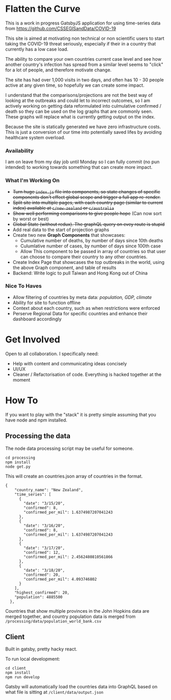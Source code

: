 # Flatten the Curve

This is a work in progress GatsbyJS application for using time-series data from https://github.com/CSSEGISandData/COVID-19

This site is aimed at motivating non technical or non scientific users to start taking the COVID-19 threat seriously, especially if their in a country that currently has a low case load. 

The ability to compare your own countries current case level and see how another country's infection has spread from a similar level seems to "click" for a lot of people, and therefore motivate change. 

The site has had over 1,000 visits in two days, and often has 10 - 30 people active at any given time, so hopefully we can create some impact.

I understand that the comparisons/projections are not the best way of looking at the outbreaks and could let to incorrect outcomes, so I am actively working on getting data reformulated into culmulative confirmed / death so they can be used on the log graphs that are commonly seen. These graphs will replace what is currently getting output on the index.

Because the site is statically generated we have zero infrastructure costs. This is just a conversion of our time into potentially saved lifes by avoiding healthcare system overload.

### Availability
I am on leave from my day job until Monday so I can fully commit (no pun intended) to working towards something that can create more impact.

### What I'm Working On
- ~~Turn huge `index.js` file into components, so state changes of specific components don't effect global scope and trigger a full app re-render.~~
- ~~Split site into multiple pages, with each country page (similar to current index) available at `c/new-zealand` or `c/australia`~~
- ~~Show well performing comparisons to give people hope~~ (Can now sort by worst or best)
- ~~Global State (without redux). The graphQL query on evey route is stupid~~
- Add real data to the start of projection graphs
- Create two new **Graph Components**  that showcases:
  - Cumulative number of deaths, by number of days since 10th deaths
  - Culumlative number of cases, by number of days since 100th case
  - Allow This component to be passed in array of countries so that user can choose to compare their country to any other countries.
- Create Index Page that showcases the top outbreaks in the world, using the above Graph component, and table of results
- Backend: Write logic to pull Taiwan and Hong Kong out of China

### Nice To Haves
- Allow filtering of countries by meta data: *population, GDP, climate*
- Ability for site to function offline
- Context about each country, such as when restrictions were enforced
- Perserve Regional Data for specific countries and enhance their dashboard accordingly

# Get Involved
Open to all collaboration. I specifically need:
- Help with content and communicating ideas concisely
- UI/UX
- Cleaner / Refactorisation of code. Everything is hacked together at the moment

# How To
If you want to play with the "stack" it is pretty simple  assuming that you have node and npm installed.

## Processing the data
The node data processing script may be useful for someone.
```
cd processing
npm install 
node get.py
```
This will create an countries.json array of countries in the format. 
```
{
    "country_name": "New Zealand",
    "time_series": [
      {
        "date": "3/15/20",
        "confirmed": 8,
        "confirmed_per_mil": 1.6374987207041243
      },
      {
        "date": "3/16/20",
        "confirmed": 8,
        "confirmed_per_mil": 1.6374987207041243
      },
      {
        "date": "3/17/20",
        "confirmed": 12,
        "confirmed_per_mil": 2.4562480810561866
      },
      {
        "date": "3/18/20",
        "confirmed": 20,
        "confirmed_per_mil": 4.093746802
      }
    ],
    "highest_confirmed": 20,
    "population": 4885500
  },
```
Countries that show multiple provinces in the John Hopkins data are merged together, and country population data is merged from `/processing/data/population_world_bank.csv`

## Client
Built in gatsby, pretty hacky react.

To run local development:
```
cd client
npm install
npm run develop
``` 
Gatsby will automatically load the countries data into GraphQL based on what file is sitting at `/client/data/output.json`



